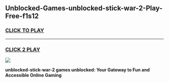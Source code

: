 
## Unblocked-Games-unblocked-stick-war-2-Play-Free-f1s12
<h3>
<a href="https://premium76.site?title=unblocked-stick-war-2&ref=19M">CLICK TO PLAY</a></h3>
<hr>

<h3>
<a href="https://premium76.site?title=unblocked-stick-war-2&ref=19M">CLICK 2 PLAY</a>
  
</h3>

<a href="https://premium76.site?title=unblocked-stick-war-2&ref=19M"><img src="https://clearcache.store/games.png"></a>


**unblocked-stick-war-2 games unblocked: Your Gateway to Fun and Accessible Online Gaming**
